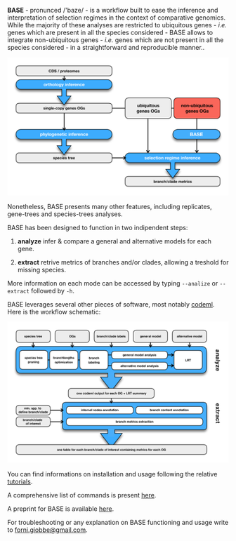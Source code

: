 **BASE** - pronunced  /'baze/ - is a workflow built to ease the inference and interpretation of selection regimes in the context of comparative genomics. 
While the majority of these analyses are restricted to ubiquitous genes - *i.e.* genes which are present in all the species considered - 
BASE allows to integrate non-ubiquitous genes - *i.e.* genes which are not present in all the species considered - in a straightforward and reproducible manner.. 

![Image description](https://github.com/for-giobbe/BASE/blob/master/figures/BASE_fig.001.jpg)

Nonetheless, BASE presents many other features, including replicates, gene-trees and species-trees analyses.

BASE has been designed to function in two indipendent steps:

1.   **analyze**		infer & compare a general and alternative models for each gene.

2.   **extract**		retrive metrics of branches and/or clades, allowing a treshold for missing species.

More information on each mode can be accessed by typing ```--analize``` or ```--extract``` followed by ```-h```.

BASE leverages several other pieces of software, most notably [codeml](http://abacus.gene.ucl.ac.uk/software/pamlDOC.pdf). Here is the workflow schematic:

![Image description](https://github.com/for-giobbe/BASE/blob/master/figures/BASE_fig.002.jpg)

You can find informations on installation and usage following the relative [tutorials](https://github.com/for-giobbe/BASE/blob/master/tutorial_0.md).

A comprehensive list of commands is present [here](https://github.com/for-giobbe/BASE/blob/master/command_list.md).

A preprint for BASE is available [here](https://doi.org/10.1101/2020.11.04.367789).

For troubleshooting or any explanation on BASE functioning and usage write to forni.giobbe@gmail.com.
